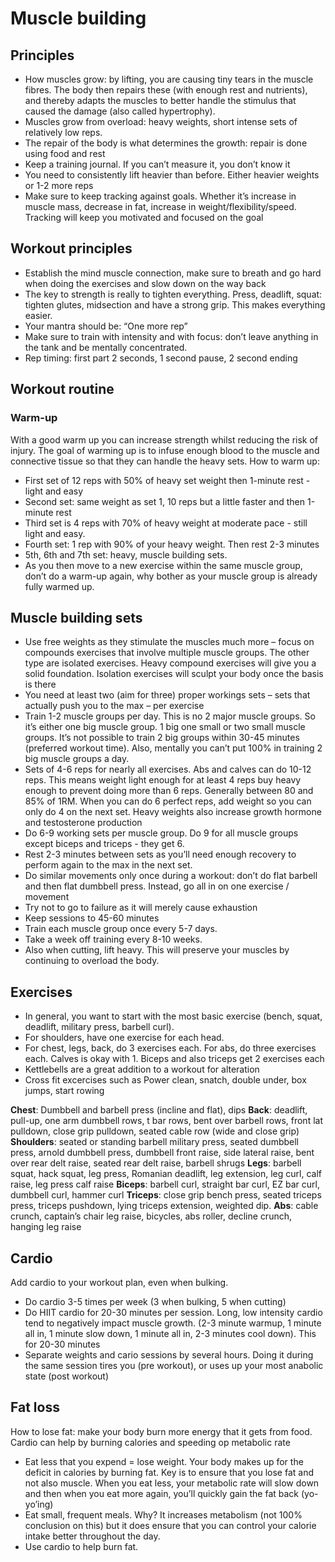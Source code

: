 # Muscle building 

## Principles
- How muscles grow: by lifting, you are causing tiny tears in the muscle fibres. The body then repairs these (with enough rest and nutrients), and thereby adapts the muscles to better handle the stimulus that caused the damage (also called hypertrophy).
- Muscles grow from overload: heavy weights, short intense sets of relatively low reps. 
- The repair of the body is what determines the growth: repair is done using food and rest 
- Keep a training journal. If you can’t measure it, you don’t know it 
- You need to consistently lift heavier than before. Either heavier weights or 1-2 more reps  
- Make sure to keep tracking against goals. Whether it’s increase in muscle mass, decrease in fat, increase in weight/flexibility/speed. Tracking will keep you motivated and focused on the goal 

## Workout principles 
- Establish the mind muscle connection, make sure to breath and go hard when doing the exercises and slow down on the way back
- The key to strength is really to tighten everything. Press, deadlift, squat: tighten glutes, midsection and have a strong grip. This makes everything easier. 
- Your mantra should be: “One more rep”
- Make sure to train with intensity and with focus: don’t leave anything in the tank and be mentally concentrated. 
- Rep timing: first part 2 seconds, 1 second pause, 2 second ending

## Workout routine 
### Warm-up 
With a good warm up you can increase strength whilst reducing the risk of injury. The goal of warming up is to infuse enough blood to the muscle and connective tissue so that they can handle the heavy sets.  How to warm up:
- First set of 12 reps with 50% of heavy set weight then 1-minute rest - light and easy 
- Second set: same weight as set 1, 10 reps but a little faster and then 1-minute rest
- Third set is 4 reps with 70% of heavy weight at moderate pace - still light and easy. 
- Fourth set: 1 rep with 90% of your heavy weight. Then rest 2-3 minutes 
- 5th, 6th and 7th set: heavy, muscle building sets. 
- As you then move to a new exercise within the same muscle group, don’t do a warm-up again, why bother as your muscle group is already fully warmed up. 

## Muscle building sets
- Use free weights as they stimulate the muscles much more – focus on compounds exercises that involve multiple muscle groups. The other type are isolated exercises. Heavy compound exercises will give you a solid foundation. Isolation exercises will sculpt your body once the basis is there 
- You need at least two (aim for three) proper workings sets – sets that actually push you to the max – per exercise
- Train 1-2 muscle groups per day. This is no 2 major muscle groups. So it’s either one big muscle group. 1 big one small or two small muscle groups. It’s not possible to train 2 big groups within 30-45 minutes (preferred workout time). Also, mentally you can’t put 100% in training 2 big muscle groups a day. 
- Sets of 4-6 reps for nearly all exercises. Abs and calves can do 10-12 reps. This means weight light enough for at least 4 reps buy heavy enough to prevent doing more than 6 reps. Generally between 80 and 85% of 1RM. When you can do 6 perfect reps, add weight so you can only do 4 on the next set. Heavy weights also increase growth hormone and testosterone production
- Do 6-9 working sets per muscle group. Do 9 for all muscle groups except biceps and triceps - they get 6. 
- Rest 2-3 minutes between sets as you’ll need enough recovery to perform again to the max in the next set. 
- Do similar movements only once during a workout: don’t do flat barbell and then flat dumbbell press. Instead, go all in on one exercise / movement 
- Try not to go to failure as it will merely cause exhaustion 
- Keep sessions to 45-60 minutes
- Train each muscle group once every 5-7 days. 
- Take a week off training every 8-10 weeks. 
- Also when cutting, lift heavy. This will preserve your muscles by continuing to overload the body.

## Exercises
- In general, you want to start with the most basic exercise (bench, squat, deadlift, military press, barbell curl). 
- For shoulders, have one exercise for each head. 
- For chest, legs, back, do 3 exercises each. For abs, do three exercises each. Calves is okay with 1. Biceps and also triceps get 2 exercises each 
- Kettlebells are a great addition to a workout for alteration
- Cross fit excercises such as Power clean, snatch, double under, box jumps, start rowing

**Chest**: Dumbbell and barbell press (incline and flat), dips
**Back**: deadlift, pull-up, one arm dumbbell rows, t bar rows, bent over barbell rows, front lat pulldown, close grip pulldown, seated cable row (wide and close grip)
**Shoulders**: seated or standing barbell military press, seated dumbbell press, arnold dumbbell press, dumbbell front raise, side lateral raise, bent over rear delt raise, seated rear delt raise, barbell shrugs
**Legs**: barbell squat, hack squat, leg press, Romanian deadlift, leg extension, leg curl, calf raise, leg press calf raise 
**Biceps**: barbell curl, straight bar curl, EZ bar curl, dumbbell curl, hammer curl
**Triceps**: close grip bench press, seated triceps press, triceps pushdown, lying triceps extension, weighted dip. 
**Abs**: cable crunch, captain’s chair leg raise, bicycles, abs roller, decline crunch, hanging leg raise

## Cardio
Add cardio to your workout plan, even when bulking. 
- Do cardio 3-5 times per week (3 when bulking, 5 when cutting)
- Do HIIT cardio for 20-30 minutes per session. Long, low intensity cardio tend to negatively impact muscle growth. (2-3 minute warmup, 1 minute all in, 1 minute slow down, 1 minute all in, 2-3 minutes cool down). This for 20-30 minutes 
- Separate weights and cario sessions by several hours. Doing it during the same session tires you (pre workout), or uses up your most anabolic state (post workout)

## Fat loss
How to lose fat: make your body burn more energy that it gets from food. Cardio can help by burning calories and speeding op metabolic rate 
- Eat less that you expend = lose weight. Your body makes up for the deficit in calories by burning fat. Key is to ensure that you lose fat and not also muscle. When you eat less, your metabolic rate will slow down and then when you eat more again, you’ll quickly gain the fat back (yo-yo’ing)
- Eat small, frequent meals. Why? It increases metabolism (not 100% conclusion on this) but it does ensure that you can control your calorie intake better throughout the day. 
- Use cardio to help burn fat. 

